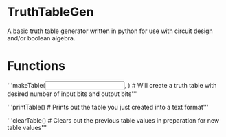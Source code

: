# TruthTableGen
A basic truth table generator written in python for use with circuit design and/or boolean algebra.

# Functions

'''makeTable(<input bit count>, <output bit count>) # Will create a truth table with desired number of input bits and output bits'''
  
'''printTable() # Prints out the table you just created into a text format'''

'''clearTable() # Clears out the previous table values in preparation for new table values'''
